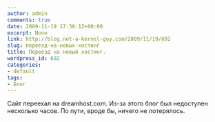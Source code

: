 ```yaml
---
author: admin
comments: true
date: 2009-11-19 17:30:12+00:00
excerpt: None
link: http://blog.not-a-kernel-guy.com/2009/11/19/692
slug: переезд-на-новых-хостинг
title: Переезд на новый хостинг.
wordpress_id: 692
categories:
- default
tags:
- Блог
---
```


Сайт переехал на dreamhost.com. Из-за этого блог был недоступен несколько часов. По пути, вроде бы, ничего не потерялось.
